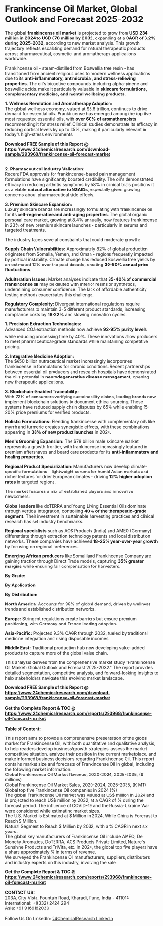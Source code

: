 <h1>Frankincense Oil Market, Global Outlook and Forecast 2025-2032</h1><p>The global <strong>frankincense oil market</strong> is projected to grow from <strong>USD 234 million in 2024 to USD 378 million by 2032</strong>, expanding at a <strong>CAGR of 6.2% during 2025-2032</strong>, according to new market analysis. This growth trajectory reflects escalating demand for natural therapeutic products across pharmaceutical, cosmetic, and aromatherapy applications worldwide.</p><p>Frankincense oil - steam-distilled from Boswellia tree resin - has transitioned from ancient religious uses to modern wellness applications due to its <strong>anti-inflammatory, antimicrobial, and stress-relieving properties</strong>. The oil's bioactive compounds, including alpha-pinene and boswellic acids, make it particularly valuable in <strong>skincare formulations, complementary medicine, and mental wellbeing products</strong>.</p><p><strong>1. Wellness Revolution and Aromatherapy Adoption:</strong><br>
The global wellness economy, valued at $5.6 trillion, continues to drive demand for essential oils. Frankincense has emerged among the top five most requested essential oils, with <strong>over 60% of aromatherapists</strong> recommending it for stress relief. Clinical studies demonstrate its efficacy in reducing cortisol levels by up to 35%, making it particularly relevant in today's high-stress environments.</p><div><b>Download FREE Sample of this Report @ 
            <a href="https://www.24chemicalresearch.com/download-sample/293968/frankincense-oil-forecast-market">
            https://www.24chemicalresearch.com/download-sample/293968/frankincense-oil-forecast-market</a></b></div><br><p><strong>2. Pharmaceutical Industry Validation:</strong><br>
Recent FDA approvals for frankincense-based pain management formulations have significantly boosted credibility. The oil's demonstrated efficacy in reducing arthritis symptoms by 58% in clinical trials positions it as a viable <strong>natural alternative to NSAIDs</strong>, especially given growing concerns about pharmaceutical side effects.</p><p><strong>3. Premium Skincare Expansion:</strong><br>
Luxury skincare brands are increasingly formulating with frankincense oil for its <strong>cell-regenerative and anti-aging properties</strong>. The global organic personal care market, growing at 8.4% annually, now features frankincense in 23% of new premium skincare launches - particularly in serums and targeted treatments.</p><p>The industry faces several constraints that could moderate growth:</p><p><strong>Supply Chain Vulnerabilities:</strong> Approximately 82% of global production originates from Somalia, Yemen, and Oman - regions frequently impacted by political instability. Climate change has reduced Boswellia tree yields by an estimated 12% over the past decade, creating <strong>30-50% annual price fluctuations</strong>.</p><p><strong>Adulteration Issues:</strong> Market analyses indicate that <strong>35-40% of commercial frankincense oil</strong> may be diluted with inferior resins or synthetics, undermining consumer confidence. The lack of affordable authenticity testing methods exacerbates this challenge.</p><p><strong>Regulatory Complexity:</strong> Divergent international regulations require manufacturers to maintain 3-5 different product standards, increasing compliance costs by <strong>18-22%</strong> and slowing innovation cycles.</p><p><strong>1. Precision Extraction Technologies:</strong><br>
Advanced COâ extraction methods now achieve <strong>92-95% purity levels</strong> while reducing processing time by 40%. These innovations allow producers to meet pharmaceutical-grade standards while maintaining competitive pricing.</p><p><strong>2. Integrative Medicine Adoption:</strong><br>
The $650 billion nutraceutical market increasingly incorporates frankincense in formulations for chronic conditions. Recent partnerships between essential oil producers and research hospitals have demonstrated the oil's potential in <strong>neurodegenerative disease management</strong>, opening new therapeutic applications.</p><p><strong>3. Blockchain-Enabled Traceability:</strong><br>
With 72% of consumers verifying sustainability claims, leading brands now implement blockchain solutions to document ethical sourcing. These systems have reduced supply chain disputes by 65% while enabling 15-20% price premiums for verified products.</p><p><strong>Holistic Formulations:</strong> Blending frankincense with complementary oils like myrrh and turmeric creates synergistic effects, with these combinations appearing in <strong>38% of new product launches</strong> in 2024.</p><p><strong>Men's Grooming Expansion:</strong> The $78 billion male skincare market represents a growth frontier, with frankincense increasingly featured in premium aftershaves and beard care products for its <strong>anti-inflammatory and healing properties</strong>.</p><p><strong>Regional Product Specialization:</strong> Manufacturers now develop climate-specific formulations - lightweight serums for humid Asian markets and richer textures for drier European climates - driving <strong>12% higher adoption rates</strong> in targeted regions.</p><p>The market features a mix of established players and innovative newcomers:</p><p><strong>Global leaders</strong> like doTERRA and Young Living Essential Oils dominate through vertical integration, controlling <strong>40% of the therapeutic-grade segment</strong>. Their investment in sustainable harvesting practices and clinical research has set industry benchmarks.</p><p><strong>Regional specialists</strong> such as AOS Products (India) and AMEO (Germany) differentiate through extraction technology patents and local distribution networks. These companies have achieved <strong>18-25% year-over-year growth</strong> by focusing on regional preferences.</p><p><strong>Emerging African producers</strong> like Somaliland Frankincense Company are gaining traction through Direct Trade models, capturing <strong>35% greater margins</strong> while ensuring fair compensation for harvesters.</p><p><strong>By Grade:</strong></p><p><strong>By Application:</strong></p><p><strong>By Distribution:</strong></p><p><strong>North America:</strong> Accounts for 38% of global demand, driven by wellness trends and established distribution networks.</p><p><strong>Europe:</strong> Stringent regulations create barriers but ensure premium positioning, with Germany and France leading adoption.</p><p><strong>Asia-Pacific:</strong> Projected 9.3% CAGR through 2032, fueled by traditional medicine integration and rising disposable incomes.</p><p><strong>Middle East:</strong> Traditional production hub now developing value-added products to capture more of the global value chain.</p><p>This analysis derives from the comprehensive market study "Frankincense Oil Market: Global Outlook and Forecast 2025-2032." The report provides detailed segmentation, competitive analysis, and forward-looking insights to help stakeholders navigate this evolving market landscape.</p><div><b>Download FREE Sample of this Report @ 
            <a href="https://www.24chemicalresearch.com/download-sample/293968/frankincense-oil-forecast-market">
            https://www.24chemicalresearch.com/download-sample/293968/frankincense-oil-forecast-market</a></b></div><br><div><b>Get the Complete Report & TOC @ 
            <a href="https://www.24chemicalresearch.com/reports/293968/frankincense-oil-forecast-market">
            https://www.24chemicalresearch.com/reports/293968/frankincense-oil-forecast-market</a></b></div><br>
            <b>Table of Content:</b><p>This report aims to provide a comprehensive presentation of the global market for Frankincense Oil, with both quantitative and qualitative analysis, to help readers develop business/growth strategies, assess the market competitive situation, analyze their position in the current marketplace, and make informed business decisions regarding Frankincense Oil. This report contains market size and forecasts of Frankincense Oil in global, including the following market information:<br />
Global Frankincense Oil Market Revenue, 2020-2024, 2025-2035, ($ millions)<br />
Global Frankincense Oil Market Sales, 2020-2024, 2025-2035, (K MT)<br />
Global top five Frankincense Oil companies in 2024 (%)<br />
The global Frankincense Oil market was valued at US$ million in 2024 and is projected to reach US$ million by 2032, at a CAGR of % during the forecast period. The influence of COVID-19 and the Russia-Ukraine War were considered while estimating market sizes.<br />
The U.S. Market is Estimated at $ Million in 2024, While China is Forecast to Reach $ Million.<br />
Natural Segment to Reach $ Million by 2032, with a % CAGR in next six years.<br />
The global key manufacturers of Frankincense Oil include AMEO, De Monchy Aromatics, DoTERRA, AOS Products Private Limited, Nature's Sunshine Products and TriVita, etc. in 2024, the global top five players have a share approximately % in terms of revenue.<br />
We surveyed the Frankincense Oil manufacturers, suppliers, distributors and industry experts on this industry, involving the sale</p><div><b>Get the Complete Report & TOC @ 
            <a href="https://www.24chemicalresearch.com/reports/293968/frankincense-oil-forecast-market">
            https://www.24chemicalresearch.com/reports/293968/frankincense-oil-forecast-market</a></b></div><br><b>CONTACT US:</b><br>
            203A, City Vista, Fountain Road, Kharadi, Pune, India - 411014<br>
            International: +1(332) 2424 294<br>
            Asia: +91 9169162030 <br><br>
            Follow Us On LinkedIn: <a href="https://www.linkedin.com/company/24chemicalresearch/">24ChemicalResearch LinkedIn</a>